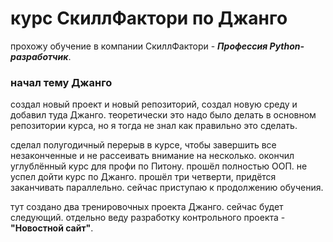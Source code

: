 ﻿# курс СкиллФактори по Джанго

прохожу обучение в компании СкиллФактори - _**Профессия Python-разработчик**_. 

### начал тему Джанго

создал новый проект и новый репозиторий, создал новую среду и добавил туда Джанго. теоретически это надо было делать в основном репозитории курса, но я тогда не знал как правильно это сделать.

сделал полугодичный перерыв в курсе, чтобы завершить все незаконченные и не рассеивать внимание на несколько. окончил углублённый курс для профи по Питону. прошёл полностью ООП. не успел дойти курс по Джанго. прошёл три четверти, придётся заканчивать параллельно. сейчас приступаю к продолжению обучения.

тут создано два тренировочных проекта Джанго. сейчас будет следующий. отдельно веду разработку контрольного проекта - **"Новостной сайт"**.